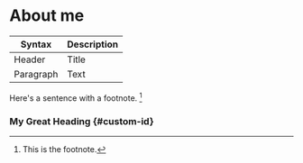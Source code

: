 # About me

| Syntax | Description |
| ----------- | ----------- |
| Header | Title |
| Paragraph | Text |

Here's a sentence with a footnote. [^1]

### My Great Heading {#custom-id}

[^1]: This is the footnote.
